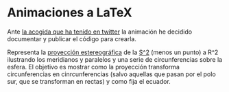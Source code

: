 # Animaciones a LaTeX

Ante [la acogida que ha tenido en twitter](https://twitter.com/Alexthunder_S/status/1446801033628459008) la animación he decidido documentar y publicar el código para crearla.

Representa la [proyección estereográfica](https://es.wikipedia.org/wiki/Proyecci%C3%B3n_estereogr%C3%A1fica) de la [S^2](https://es.wikipedia.org/wiki/Esfera) (menos un punto) a R^2 ilustrando los meridianos y paralelos y una serie de circunferencias sobre la esfera. El objetivo es mostrar como la proyección transforma circunferencias en cinrcunferencias (salvo aquellas que pasan por el polo sur, que se transforman en rectas) y como fija el ecuador.
